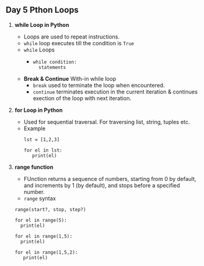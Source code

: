 ## Day 5 Pthon Loops

1. **while Loop in Python**
   - Loops are used to repeat instructions.
   - `while` loop executes till the condition is `True`
   - `while` Loops
     - ```
       while condition:
         statements
       ```
   - **Break & Continue** With-in while loop
     - `break` used to terminate the loop when encountered.
     - `continue` terminates execution in the current iteration & continues exection of the loop with next iteration.

2. **for Loop in Python**
   - Used for sequential traversal. For traversing list, string, tuples etc.
   - Example
     ```
     lst = [1,2,3]

     for el in lst:
        print(el)
     ```
3. **range function**
   - FUnction returns a sequence of numbers, starting from 0 by default, and increments by 1 (by default), and stops before a specified number.
   - `range` syntax 
   ```
   range(start?, stop, step?)

   for el in range(5):
     print(el)

   for el in range(1,5):
     print(el)

   for el in range(1,5,2):
      print(el)
   ```
